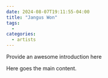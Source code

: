 ```yaml
--- 
date: 2024-08-07T19:11:55-04:00 
title: "Jangus Won" 
tags: 
  -  
categories: 
  - artists
--- 
```

  
Provide an awesome introduction here 
  
<!--more--> 
  
Here goes the main content. 
